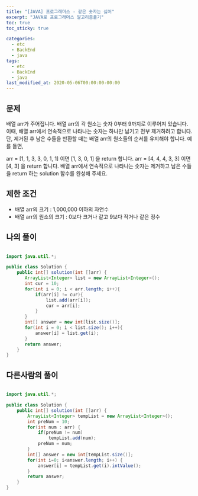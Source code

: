 ```yaml
---
title: "[JAVA] 프로그래머스 - 같은 숫자는 싫어"
excerpt: "JAVA로 프로그래머스 알고리즘풀기"
toc: true
toc_sticky: true

categories:
  - etc
  - BackEnd
  - java
tags:
  - etc
  - BackEnd
  - java
last_modified_at: 2020-05-06T00:00:00-00:00
---
```


## 문제 

배열 arr가 주어집니다. 배열 arr의 각 원소는 숫자 0부터 9까지로 이루어져 있습니다. 이때, 배열 arr에서 연속적으로 나타나는 숫자는 하나만 남기고 전부 제거하려고 합니다. 단, 제거된 후 남은 수들을 반환할 때는 배열 arr의 원소들의 순서를 유지해야 합니다. 예를 들면,

arr = [1, 1, 3, 3, 0, 1, 1] 이면 [1, 3, 0, 1] 을 return 합니다.
arr = [4, 4, 4, 3, 3] 이면 [4, 3] 을 return 합니다.
배열 arr에서 연속적으로 나타나는 숫자는 제거하고 남은 수들을 return 하는 solution 함수를 완성해 주세요.


## 제한 조건

+ 배열 arr의 크기 : 1,000,000 이하의 자연수
+ 배열 arr의 원소의 크기 : 0보다 크거나 같고 9보다 작거나 같은 정수

## 나의 풀이

```java

import java.util.*;

public class Solution {
    public int[] solution(int []arr) {
       ArrayList<Integer> list = new ArrayList<Integer>();
       int cur = 10;
       for(int i = 0; i < arr.length; i++){
           if(arr[i] != cur){
               list.add(arr[i]);
               cur = arr[i];
           }
       }
       int[] answer = new int[list.size()];
       for(int i = 0; i < list.size(); i++){
           answer[i] = list.get(i);
       }
       return answer;
    }
}

```

## 다른사람의 풀이

```java

import java.util.*;

public class Solution {
    public int[] solution(int []arr) {
        ArrayList<Integer> tempList = new ArrayList<Integer>();
        int preNum = 10;
        for(int num : arr) {
            if(preNum != num)
                tempList.add(num);
            preNum = num;
        }       
        int[] answer = new int[tempList.size()];
        for(int i=0; i<answer.length; i++) {
            answer[i] = tempList.get(i).intValue();
        }
        return answer;
    }
}

```